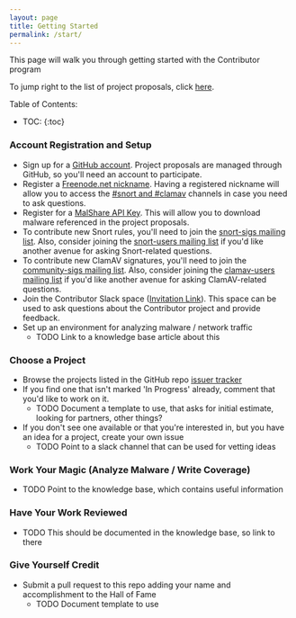 ```yaml
---
layout: page
title: Getting Started
permalink: /start/
---
```

This page will walk you through getting started with the Contributor program

To jump right to the list of project proposals, click [here](https://github.com/recvfrom/contributor/issues).

Table of Contents:
- TOC:
{:toc}

### Account Registration and Setup
 - Sign up for a [GitHub account](https://github.com/join). Project proposals are managed through GitHub, so you'll need an account to participate.
 - Register a [Freenode.net nickname](https://freenode.net/kb/answer/registration). Having a registered nickname will allow you to access the [#snort and #clamav](https://webchat.freenode.net/?channels=clamav,snort) channels in case you need to ask questions.
 - Register for a [MalShare API Key](https://malshare.com/register.php). This will allow you to download malware referenced in the project proposals.
 - To contribute new Snort rules, you'll need to join the [snort-sigs mailing list](https://lists.snort.org/mailman/listinfo/snort-sigs). Also, consider joining the [snort-users mailing list](https://lists.snort.org/mailman/listinfo/snort-users) if you'd like another avenue for asking Snort-related questions.
 - To contribute new ClamAV signatures, you'll need to join the [community-sigs mailing list](http://lists.clamav.net/cgi-bin/mailman/listinfo/community-sigs). Also, consider joining the [clamav-users mailing list](http://lists.clamav.net/cgi-bin/mailman/listinfo/clamav-users) if you'd like another avenue for asking ClamAV-related questions.
 - Join the Contributor Slack space ([Invitation Link](https://join.slack.com/t/contributorproject/shared_invite/enQtNTU0MTk4MTA4NDIwLTE3ODA5M2RlMWRlNWMxMTUwZTQxZGY1OGIwMjAzNjVjNjg2MWQ5OTZiZjZmZjlhYTdjNWQwMzcyNDhlZTVmNjE)). This space can be used to ask questions about the Contributor project and provide feedback.
 - Set up an environment for analyzing malware / network traffic
    - TODO Link to a knowledge base article about this

### Choose a Project
 - Browse the projects listed in the GitHub repo [issuer tracker](https://github.com/recvfrom/contributor/issues)
 - If you find one that isn't marked 'In Progress' already, comment that you'd like to work on it.
    - TODO Document a template to use, that asks for initial estimate, looking for partners, other things?
 - If you don't see one available or that you're interested in, but you have an idea for a project, create your own issue
    - TODO Point to a slack channel that can be used for vetting ideas

### Work Your Magic (Analyze Malware / Write Coverage)
 - TODO Point to the knowledge base, which contains useful information

### Have Your Work Reviewed
 - TODO This should be documented in the knowledge base, so link to there

### Give Yourself Credit
 - Submit a pull request to this repo adding your name and accomplishment
   to the Hall of Fame
    - TODO Document template to use
